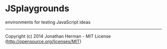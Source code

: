 JSplaygrounds
=============

environments for testing JavaScript ideas

___

Copyright (c) 2014 Jonathan Herman - MIT License (http://opensource.org/licenses/MIT)

